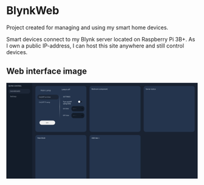 # BlynkWeb

Project created for managing and using my smart home devices. 

Smart devices connect to my Blynk server located on Raspberry Pi 3B+. As I own a public IP-address, I can host this site anywhere and still control devices.

## Web interface image
<img src="/gitSrc/Dashboard_img.png" width="900px">

